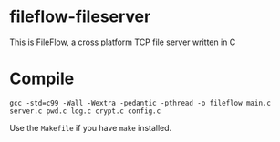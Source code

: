 # fileflow-fileserver
This is FileFlow, a cross platform TCP file server written in C

# Compile

`gcc -std=c99 -Wall -Wextra -pedantic -pthread -o fileflow main.c server.c pwd.c log.c crypt.c config.c`

Use the `Makefile` if you have `make` installed.  
